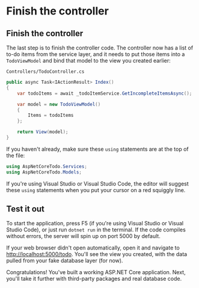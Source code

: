 # Finish the controller

## Finish the controller

The last step is to finish the controller code. The controller now has a list of to-do items from the service layer, and it needs to put those items into a `TodoViewModel` and bind that model to the view you created earlier:

`Controllers/TodoController.cs`

```csharp
public async Task<IActionResult> Index()
{
    var todoItems = await _todoItemService.GetIncompleteItemsAsync();

    var model = new TodoViewModel()
    {
        Items = todoItems
    };

    return View(model);
}
```

If you haven't already, make sure these `using` statements are at the top of the file:

```csharp
using AspNetCoreTodo.Services;
using AspNetCoreTodo.Models;
```

If you're using Visual Studio or Visual Studio Code, the editor will suggest these `using` statements when you put your cursor on a red squiggly line.

## Test it out

To start the application, press F5 \(if you're using Visual Studio or Visual Studio Code\), or just run `dotnet run` in the terminal. If the code compiles without errors, the server will spin up on port 5000 by default.

If your web browser didn't open automatically, open it and navigate to [http://localhost:5000/todo](http://localhost:5000/todo). You'll see the view you created, with the data pulled from your fake database layer \(for now\).

Congratulations! You've built a working ASP.NET Core application. Next, you'll take it further with third-party packages and real database code.

